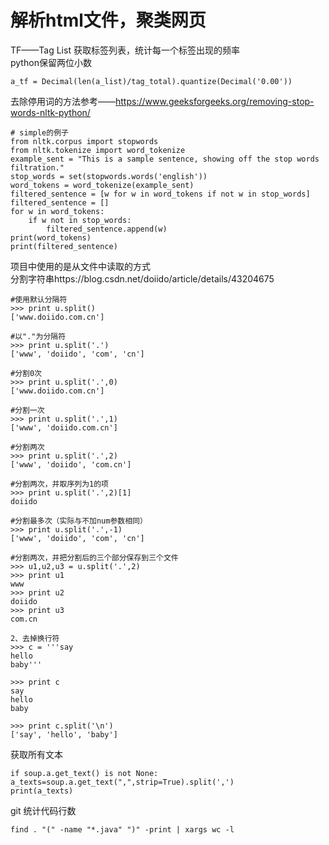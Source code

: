 # 解析html文件，聚类网页
TF——Tag List 获取标签列表，统计每一个标签出现的频率<br>
python保留两位小数
    
    a_tf = Decimal(len(a_list)/tag_total).quantize(Decimal('0.00'))
去除停用词的方法参考——https://www.geeksforgeeks.org/removing-stop-words-nltk-python/

    # simple的例子
    from nltk.corpus import stopwords 
    from nltk.tokenize import word_tokenize 
    example_sent = "This is a sample sentence, showing off the stop words filtration."
    stop_words = set(stopwords.words('english')) 
    word_tokens = word_tokenize(example_sent) 
    filtered_sentence = [w for w in word_tokens if not w in stop_words] 
    filtered_sentence = [] 
    for w in word_tokens: 
        if w not in stop_words: 
            filtered_sentence.append(w) 
    print(word_tokens) 
    print(filtered_sentence) 
项目中使用的是从文件中读取的方式<br>
分割字符串https://blog.csdn.net/doiido/article/details/43204675<br>

    #使用默认分隔符
    >>> print u.split()
    ['www.doiido.com.cn']
 
    #以"."为分隔符
    >>> print u.split('.')
    ['www', 'doiido', 'com', 'cn']
 
    #分割0次
    >>> print u.split('.',0)
    ['www.doiido.com.cn']
 
    #分割一次
    >>> print u.split('.',1)
    ['www', 'doiido.com.cn']
 
    #分割两次
    >>> print u.split('.',2)
    ['www', 'doiido', 'com.cn']
 
    #分割两次，并取序列为1的项
    >>> print u.split('.',2)[1]
    doiido
 
    #分割最多次（实际与不加num参数相同）
    >>> print u.split('.',-1)
    ['www', 'doiido', 'com', 'cn']
 
    #分割两次，并把分割后的三个部分保存到三个文件
    >>> u1,u2,u3 = u.split('.',2)
    >>> print u1
    www
    >>> print u2
    doiido
    >>> print u3
    com.cn

    2、去掉换行符
    >>> c = '''say
    hello
    baby'''
 
    >>> print c
    say
    hello
    baby
 
    >>> print c.split('\n')
    ['say', 'hello', 'baby']
获取所有文本

    if soup.a.get_text() is not None:
    a_texts=soup.a.get_text(",",strip=True).split(',')
    print(a_texts)
git 统计代码行数

    find . "(" -name "*.java" ")" -print | xargs wc -l